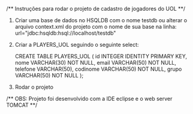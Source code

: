 /** Instruções para rodar o projeto de cadastro de jogadores do UOL **/

1) Criar uma base de dados no HSQLDB com o nome testdb ou alterar o arquivo context.xml do projeto com o nome de sua base na linha: url="jdbc:hsqldb:hsql://localhost/testdb"

2) Criar a PLAYERS_UOL seguindo o seguinte select:  

	CREATE TABLE PLAYERS_UOL (
	  id INTEGER IDENTITY PRIMARY KEY,
	  nome VARCHAR(30) NOT NULL,
	  email  VARCHAR(50)  NOT NULL,
	  telefone  VARCHAR(50), 
	  codinome  VARCHAR(50)  NOT NULL,
	  grupo  VARCHAR(50)  NOT NULL
	);
	
3) Rodar o projeto


/** 
OBS: Projeto foi desenvolvido com a IDE eclipse e o web server TOMCAT 
**/